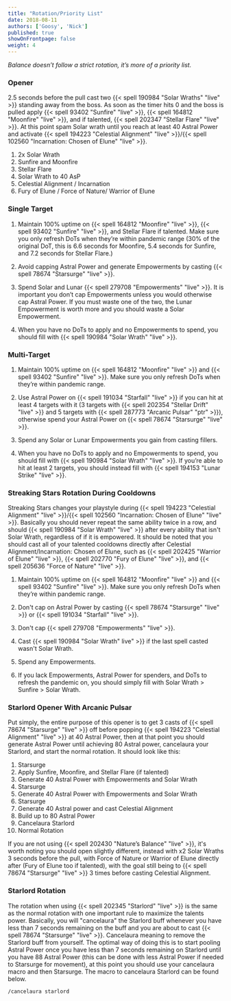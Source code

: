 ```yaml
---
title: "Rotation/Priority List"
date: 2018-08-11
authors: ['Goosy', 'Nick']
published: true
showOnFrontpage: false
weight: 4
---
```


*Balance doesn’t follow a strict rotation, it’s more of a priority list.*

### Opener

2.5 seconds before the pull cast two {{< spell 190984 "Solar Wraths" "live" >}} standing away from the boss. As soon as the timer hits 0 and the boss is pulled apply {{< spell 93402 "Sunfire" "live" >}}, {{< spell 164812 "Moonfire" "live" >}}, and if talented, {{< spell 202347 "Stellar Flare" "live" >}}. At this point spam Solar wrath until you reach at least 40 Astral Power and activate {{< spell 194223 "Celestial Alignment" "live" >}}/{{< spell 102560 "Incarnation: Chosen of Elune" "live" >}}.

1. 2x Solar Wrath
2. Sunfire and Moonfire
3. Stellar Flare
4. Solar Wrath to 40 AsP
5. Celestial Alignment / Incarnation
6. Fury of Elune / Force of Nature/ Warrior of Elune

### Single Target

1. Maintain 100% uptime on {{< spell 164812 "Moonfire" "live" >}}, {{< spell 93402 "Sunfire" "live" >}}, and Stellar Flare if talented. Make sure you only refresh DoTs when they’re within pandemic range (30% of the original DoT, this is 6.6 seconds for Moonfire, 5.4 seconds for Sunfire, and 7.2 seconds for Stellar Flare.)

2. Avoid capping Astral Power and generate Empowerments by casting {{< spell 78674 "Starsurge" "live" >}}.

3. Spend Solar and Lunar {{< spell 279708 "Empowerments" "live" >}}. It is important you don’t cap Empowerments unless you would otherwise cap Astral Power. If you must waste one of the two, the Lunar Empowerment is worth more and you should waste a Solar Empowerment.

4. When you have no DoTs to apply and no Empowerments to spend, you should fill with {{< spell 190984 "Solar Wrath" "live" >}}.

### Multi-Target

1. Maintain 100% uptime on {{< spell 164812 "Moonfire" "live" >}} and {{< spell 93402 "Sunfire" "live" >}}. Make sure you only refresh DoTs when they’re within pandemic range.

2. Use Astral Power on {{< spell 191034 "Starfall" "live" >}} if you can hit at least 4 targets with it (3 targets with {{< spell 202354 "Stellar Drift" "live" >}} and 5 targets with {{< spell 287773 "Arcanic Pulsar" "ptr" >}}), otherwise spend your Astral Power on {{< spell 78674 "Starsurge" "live" >}}.

3. Spend any Solar or Lunar Empowerments you gain from casting fillers.

4. When you have no DoTs to apply and no Empowerments to spend, you should fill with {{< spell 190984 "Solar Wrath" "live" >}}. If you’re able to hit at least 2 targets, you should instead fill with {{< spell 194153 "Lunar Strike" "live" >}}.

### Streaking Stars Rotation During Cooldowns

Streaking Stars changes your playstyle during {{< spell 194223 "Celestial Alignment" "live" >}}/{{< spell 102560 "Incarnation: Chosen of Elune" "live" >}}. Basically you should never repeat the same ability twice in a row, and should {{< spell 190984 "Solar Wrath" "live" >}} after every ability that isn't Solar Wrath, regardless of if it is empowered. It should be noted that you should cast all of your talented cooldowns directly after Celestial Alignment/Incarnation: Chosen of Elune, such as {{< spell 202425 "Warrior of Elune" "live" >}}, {{< spell 202770 "Fury of Elune" "live" >}}, and {{< spell 205636 "Force of Nature" "live" >}}.

1. Maintain 100% uptime on {{< spell 164812 "Moonfire" "live" >}} and {{< spell 93402 "Sunfire" "live" >}}. Make sure you only refresh DoTs when they’re within pandemic range.

2. Don't cap on Astral Power by casting {{< spell 78674 "Starsurge" "live" >}} or {{< spell 191034 "Starfall" "live" >}}.

3. Don't cap {{< spell 279708 "Empowerments" "live" >}}.

4. Cast {{< spell 190984 "Solar Wrath" live" >}} if the last spell casted wasn't Solar Wrath.

5. Spend any Empowerments.

6. If you lack Empowerments, Astral Power for spenders, and DoTs to refresh the pandemic on, you should simply fill with Solar Wrath > Sunfire > Solar Wrath.

### Starlord Opener With Arcanic Pulsar

Put simply, the entire purpose of this opener is to get 3 casts of {{< spell 78674 "Starsurge" "live" >}} off before popping {{< spell 194223 "Celestial Alignment" "live" >}} at 40 Astral Power, then at that point you should generate Astral Power until achieving 80 Astral power, cancelaura your Starlord, and start the normal rotation. It should look like this:

1. Starsurge
2. Apply Sunfire, Moonfire, and Stellar Flare (if talented)
3. Generate 40 Astral Power with Empowerments and Solar Wrath
4. Starsurge
5. Generate 40 Astral Power with Empowerments and Solar Wrath
6. Starsurge
7. Generate 40 Astral power and cast Celestial Alignment
8. Build up to 80 Astral Power
9. Cancelaura Starlord
10. Normal Rotation

If you are not using {{< spell 202430 "Nature’s Balance" "live" >}}, it's worth noting you should open slightly different, instead with x2 Solar Wraths 3 seconds before the pull, with Force of Nature or Warrior of Elune directly after (Fury of Elune too if talented), with the goal still being to {{< spell 78674 "Starsurge" "live" >}} 3 times before casting Celestial Alignment.

### Starlord Rotation

The rotation when using {{< spell 202345 "Starlord" "live" >}} is the same as the normal rotation with one important rule to maximize the talents power. Basically, you will "cancelaura" the Starlord buff whenever you have less than 7 seconds remaining on the buff and you are about to cast {{< spell 78674 "Starsurge" "live" >}}. Cancelaura meaning to remove the Starlord buff from yourself. The optimal way of doing this is to start pooling Astral Power once you have less than 7 seconds remaining on Starlord until you have 88 Astral Power (this can be done with less Astral Power if needed to Starsurge for movement), at this point you should use your cancelaura macro and then Starsurge. The macro to cancelaura Starlord can be found below.

```
/cancelaura starlord
```


